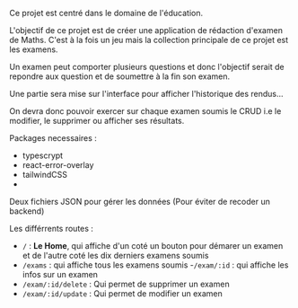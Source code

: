 Ce projet est centré dans le domaine de l'éducation.

L'objectif de ce projet est de créer une application de rédaction d'examen de Maths.
C'est à la fois un jeu mais la collection principale de ce projet est les examens.

Un examen peut comporter plusieurs questions et donc l'objectif serait de repondre aux question et de soumettre à la fin son examen.

Une partie sera mise sur l'interface pour afficher l'historique des rendus...

On devra donc pouvoir exercer sur chaque examen soumis le CRUD i.e le modifier, le supprimer ou afficher ses résultats.


Packages necessaires :
- typescrypt
- react-error-overlay
- tailwindCSS
- 


Deux fichiers JSON pour gérer les données (Pour éviter de recoder un backend)


Les différrents routes : 
- `/` : **Le Home**, qui affiche d'un coté un bouton pour démarer un examen et de l'autre coté les dix derniers examens soumis
- `/exams` : qui affiche tous les examens soumis
-`/exam/:id` : qui affiche les infos sur un examen
- `/exam/:id/delete` : Qui permet de supprimer un examen
- `/exam/:id/update` : Qui permet de modifier un examen